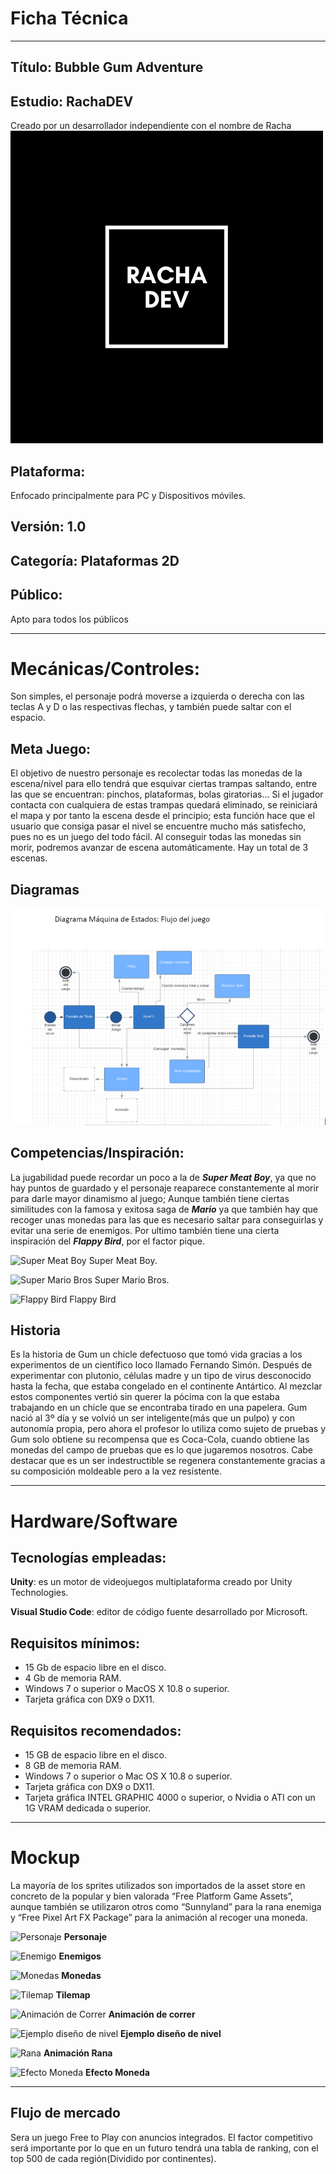 # Ficha Técnica
***

##  Título: Bubble Gum Adventure

## Estudio: RachaDEV

Creado por un desarrollador independiente con el nombre de Racha 
![Logo](https://github.com/9RACHA/GDD/blob/master/RACHA%20Dev.png?raw=true)

## Plataforma: 
Enfocado principalmente para PC y Dispositivos móviles.

## Versión: 1.0

## Categoría: Plataformas 2D

## Público: 
Apto para todos los públicos

***


#  Mecánicas/Controles: 
Son simples, el personaje podrá moverse a izquierda o derecha con las teclas A y D o las respectivas flechas, y también puede saltar con el espacio.

## Meta Juego:
El objetivo de nuestro personaje es recolectar todas las monedas de la escena/nivel para ello tendrá que esquivar ciertas trampas saltando, entre las que se encuentran:  pinchos, plataformas, bolas giratorias…
Si el jugador contacta con cualquiera de estas trampas quedará eliminado, se reiniciará el mapa y por tanto la escena desde el principio; esta función hace que el usuario que  consiga pasar el nivel se encuentre mucho más satisfecho, pues no es un juego del todo fácil.
Al conseguir todas las monedas sin morir, podremos avanzar de escena automáticamente. Hay un total de 3 escenas.

## Diagramas

![Diagrama](https://github.com/9RACHA/GDD/blob/master/Diagrama.PNG?raw=true)

## Competencias/Inspiración:
La jugabilidad puede recordar un poco a la de _**Super Meat Boy**_, ya que no hay puntos de guardado y el personaje reaparece constantemente al morir para darle mayor dinamismo al juego; Aunque también tiene ciertas similitudes con la famosa y exitosa saga de _**Mario**_ ya que también hay que recoger unas monedas para las que es necesario saltar para conseguirlas y evitar una serie de enemigos.
Por ultimo también tiene una cierta inspiración del _**Flappy Bird**_, por el factor pique.

![Super Meat Boy](https://www.gamereactor.es/media/20/supermeatboy_3352073b.jpg) 
Super Meat Boy.

![Super Mario Bros](https://cl.buscafs.com/www.levelup.com/public/uploads/images/378383_1140x516.jpg) 
Super Mario Bros.

![Flappy Bird](https://www.enter.co/wp-content/uploads/2019/06/flappy-bird-1024x768.jpg)
Flappy Bird





## Historia
Es la historia de Gum un chicle defectuoso que tomó vida gracias a los experimentos de un científico loco llamado Fernando Simón. Después de experimentar con plutonio, células madre y un tipo de virus desconocido hasta la fecha, que estaba congelado en el continente Antártico. Al mezclar estos componentes vertió sin querer la pócima con la que estaba trabajando en un chicle que se encontraba tirado en una papelera. Gum nació al 3º día y se volvió un ser inteligente(más que un pulpo) y con autonomía propia, pero ahora el profesor lo utiliza como sujeto de pruebas y Gum solo obtiene su recompensa que es  Coca-Cola, cuando obtiene las monedas del campo de pruebas que es lo que jugaremos nosotros. Cabe destacar que es un ser indestructible se regenera constantemente gracias a su composición moldeable pero a la vez resistente.

***

# Hardware/Software

## Tecnologías empleadas:
**Unity**: es un motor de videojuegos multiplataforma creado por Unity Technologies.

**Visual Studio Code**: editor de código fuente desarrollado por Microsoft.

## Requisitos **mínimos**:
- 15 Gb de espacio libre en el disco.
- 4 Gb de memoria RAM.
- Windows 7 o superior o MacOS X 10.8 o superior.
- Tarjeta gráfica con DX9 o DX11.

## Requisitos **recomendados**:
- 15 GB de espacio libre en el disco.
- 8 GB de memoria RAM.
- Windows 7 o superior o Mac OS X 10.8 o superior.
- Tarjeta gráfica con DX9 o DX11.
- Tarjeta gráfica INTEL GRAPHIC 4000 o superior, o Nvidia o ATI con un 1G VRAM dedicada o superior.


***

# Mockup

La mayoría de los sprites utilizados son importados de la asset store en concreto de la popular y bien valorada “Free Platform Game Assets”, aunque también se utilizaron otros como “Sunnyland” para la rana enemiga y “Free Pixel Art FX Package” para la animación al recoger una moneda. 

![Personaje](https://assetstorev1-prd-cdn.unity3d.com/package-screenshot/df78b432-6061-4622-a5ee-0e9ffc3a15bf.webp)
**Personaje**

![Enemigo](https://assetstorev1-prd-cdn.unity3d.com/package-screenshot/57878e1d-257f-4606-a99b-95bf735636d5.webp)
**Enemigos**

![Monedas](https://assetstorev1-prd-cdn.unity3d.com/package-screenshot/9d9b348c-a273-4445-a4de-45eee8eec59a.webp)
**Monedas**

![Tilemap](https://assetstorev1-prd-cdn.unity3d.com/package-screenshot/5e82dd94-5c5e-4a53-93df-6a1fefe22140.webp)
**Tilemap**

![Animación de Correr](https://assetstorev1-prd-cdn.unity3d.com/package-screenshot/486b316d-a153-4750-92b1-363317d2ea19.webp)
**Animación de correr**

![Ejemplo diseño de nivel](https://assetstorev1-prd-cdn.unity3d.com/package-screenshot/5f4368fb-de64-4beb-a72e-dc86e2b8526a.webp)
**Ejemplo diseño de nivel**

![Rana ](https://assetstorev1-prd-cdn.unity3d.com/package-screenshot/a5da85af-7140-40e3-8fc4-11e652c3f135.webp)
**Animación Rana**

![Efecto Moneda](https://assetstorev1-prd-cdn.unity3d.com/package-screenshot/3c636a02-483f-41bb-bc4f-a3141c703641.webp)
**Efecto Moneda**

***

## Flujo de mercado

Sera un juego Free to Play con anuncios integrados. El factor competitivo será importante por lo que en un futuro tendrá una tabla de ranking, con el top 500 de cada región(Dividido por continentes). 










